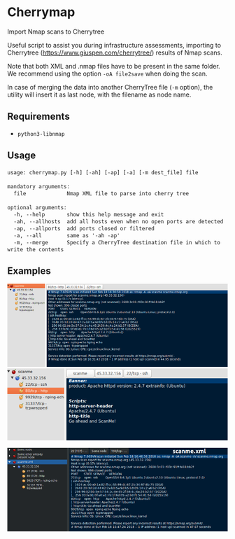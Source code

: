 # Cherrymap
Import Nmap scans to Cherrytree

Useful script to assist you during infrastructure assessments, importing to Cherrytree (https://www.giuspen.com/cherrytree/) results of Nmap scans.

Note that both XML and .nmap files have to be present in the same folder. We recommend using the option `-oA file2save` when doing the scan. 

In case of merging the data into another CherryTree file (`-m` option), the utility will insert it as last node, with the filename as node name. 


## Requirements

 - `python3-libnmap`

## Usage

```
usage: cherrymap.py [-h] [-ah] [-ap] [-a] [-m dest_file] file

mandatory arguments:
  file             Nmap XML file to parse into cherry tree

optional arguments:
  -h, --help       show this help message and exit
  -ah, --allhosts  add all hosts even when no open ports are detected
  -ap, --allports  add ports closed or filtered
  -a, --all        same as '-ah -ap'
  -m, --merge      Specify a CherryTree destination file in which to write the contents
```

## Examples

![alt text](https://github.com/3isenHeiM/cherrymap/blob/master/example/example1.png "Example 1")
![alt text](https://github.com/3isenHeiM/cherrymap/blob/master/example/example2.png "Example 2")

![alt text](https://github.com/3isenHeiM/cherrymap/blob/master/example/example3.png "Example 3 : Merging into existing file")
